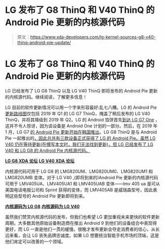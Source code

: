 # LG 发布了 G8 ThinQ 和 V40 ThinQ 的 Android Pie 更新的内核源代码

> 原文：<https://www.xda-developers.com/lg-kernel-sources-g8-v40-thinq-android-pie-update/>

# LG 发布了 G8 ThinQ 和 V40 ThinQ 的 Android Pie 更新的内核源代码

LG 已经发布了 LG G8 ThinQ 以及 LG V40 ThinQ 即将发布的 Android Pie 更新的内核源代码。继续阅读，了解更多信息！

LG 目前的软件更新情况可以用一个字来形容最好:乱七八糟。LG 的 Android Pie[更新路线图](https://www.xda-developers.com/lg-android-pie-update-roadmap-g7-q1-2019/)仅包括 2019 年 Q1 的 LG G7 ThinQ，掩盖了稍后发布的 LG V40 ThinQ，并将其降级到 2019 年 Q2。LG 的 Android 馅饼首先[到达 LG G7 One](https://www.xda-developers.com/lg-g7-one-android-pie-update/) ，这并不令人惊讶，因为该设备是 Android One 计划的一部分。然后，在 2019 年 1 月，LG G7 [的 Android Pie 更新开始在韩国推出](https://www.xda-developers.com/lg-g7-android-pie-update-korea/)。LG G8 ThinQ 是与 Android Pie 一起推出的[，因此总共有三款设备正式获得了 LG 的 Android Pie。虽然 LG V40 仍在等待更新(在撰写本文时，我们无法找到更新)，但 LG 已经发布了 LG V40 和 LG G8 的 Android Pie 内核源代码。](https://www.xda-developers.com/lg-g8-thinq-specifications-features/)

[**LG G8 XDA 论坛**](https://forum.xda-developers.com/lg-g8) [**LG V40 XDA 论坛**](https://forum.xda-developers.com/lg-v40)

内核源代码可用于 LG G8 的 LMG820UM、LMG820UM0、LMG820UM1 和 LMG820UMB 变体。对于 LG V40 ,(即将到来的)Android Pie 更新的内核源代码可用于 LMV405UA、LMV405UA1 和 LMV405UAB 变体——lmv 405 ua 是可从美国电话电报公司和 Sprint 获得的变体，而 LMV405AB 是威瑞森型号，因此表明这些型号的 Android Pie 更新即将到来。

[**内核源码为 LG G8**](http://opensource.lge.com/osSch/list?types=ALL&search=LMG8) [**内核源码为 LG V40**](http://opensource.lge.com/osSch/list?types=ALL&search=LMV405)

虽然我们赞赏内核源代码的发布，但我们也希望 LG 更加重视未来更快的软件更新周期。大多数其他原始设备制造商在推出 Android 9 到他们的设备组合中表现得更好，而 LG 一直是他们一贯的缓慢。很晚才发布更新会夺走消费者的信心，从长远来看，会让 LG 丧失品牌忠诚度。如果 LG 想要统治智能手机市场的顶端，这是他们肯定可以改善的一个领域。